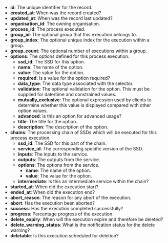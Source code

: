 * **id**: The unique identifier for the record.
* **created_at**: When was the record created?
* **updated_at**: When was the record last updated?
* **organisation_id**: The owning organisation.
* **process_id**: The process executed.
* **group_id**: The optional group that this execution belongs to.
* **group_index**: The optional unique index for the execution within a group.
* **group_count**: The optional number of executions within a group.
* **options**: The options defined for this process execution.
    * **ssd_id**: The SSD for this option.
    * **name**: The name of the option.
    * **value**: The value for the option.
    * **required**: Is a value for the option required?
    * **data_type**: The data type associated with the selector.
    * **validation**: The optional validation for the option. This must be supplied for date/time and constrained values.
    * **mutually_exclusive**: The optional expression used by clients to determine whether this value is displayed compared with other option values.
    * **advanced**: Is this an option for advanced usage?
    * **title**: The title for the option.
    * **description**: The description of the option.
* **chains**: The processing chain of SSDs which will be executed for this process execution.
    * **ssd_id**: The SSD for this part of the chain.
    * **service_id**: The corresponding specific version of the SSD.
    * **inputs**: The inputs to the service.
    * **outputs**: The outputs from the service.
    * **options**: The options from the service.
        * **name**: The name of the option.
        * **value**: The value for the option.
    * **intermediate**: Is this an intermediate service within the chain?
* **started_at**: When did the execution start?
* **ended_at**: When did the execution end?
* **abort_reason**: The reason for any abort of the execution.
* **abort**: Has the execution been aborted?
* **success**: Has the execution completed successfully?
* **progress**: Percentage progress of the execution.
* **delete_expiry**: When will the execution expire and therefore be deleted?
* **delete_warning_status**: What is the notification status for the delete warning?
* **deletable**: Is this execution scheduled for deletion?
